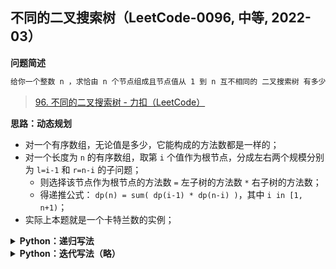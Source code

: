 ## 不同的二叉搜索树（LeetCode-0096, 中等, 2022-03）
<!--{
    "tags": ["动态规划"],
    "来源": "LeetCode",
    "难度": "中等",
    "编号": "0096",
    "标题": "不同的二叉搜索树",
    "公司": []
}-->

<summary><b>问题简述</b></summary>

```txt
给你一个整数 n ，求恰由 n 个节点组成且节点值从 1 到 n 互不相同的 二叉搜索树 有多少种？返回满足题意的二叉搜索树的种数。
```
> [96. 不同的二叉搜索树 - 力扣（LeetCode）](https://leetcode-cn.com/problems/unique-binary-search-trees/)

<!-- 
<details><summary><b>详细描述</b></summary>

```txt
```
-->

</details>

<!-- <div align="center"><img src="../../../_assets/xxx.png" height="300" /></div> -->

<summary><b>思路：动态规划</b></summary>

- 对一个有序数组，无论值是多少，它能构成的方法数都是一样的；
- 对一个长度为 `n` 的有序数组，取第 `i` 个值作为根节点，分成左右两个规模分别为 `l=i-1` 和 `r=n-i` 的子问题；
    - 则选择该节点作为根节点的方法数 `=` 左子树的方法数 `*` 右子树的方法数；
    - 得递推公式： `dp(n) = sum( dp(i-1) * dp(n-i) )`，其中 `i in [1, n+1)`；
- 实际上本题就是一个卡特兰数的实例；

<details><summary><b>Python：递归写法</b></summary>

```python
class Solution:
    def numTrees(self, n: int) -> int:

        from functools import lru_cache

        @lru_cache(maxsize=None)
        def dp(n):
            if n in (0, 1): return 1

            ret = 0
            for i in range(1, n + 1):   # 选择第 i 个数字作为根节点
                l, r = i - 1, n - i     # 此时左右子树的节点个数
                ret += dp(l) * dp(r)    # 左边 l 个节点的方法数 * 右边 r 个节点的方法数
            return ret
        
        return dp(n)
```

</details>


<details><summary><b>Python：迭代写法（略）</b></summary>

```python
```

</details>